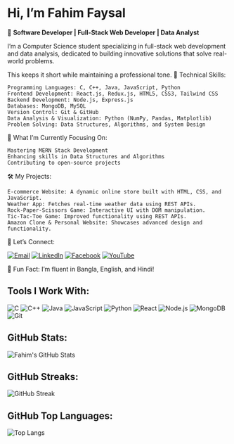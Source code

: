 

# Hi, I’m Fahim Faysal  
🌟 **Software Developer | Full-Stack Web Developer | Data Analyst**

I’m a Computer Science student specializing in full-stack web development and data analysis, dedicated to building innovative solutions that solve real-world problems.


This keeps it short while maintaining a professional tone.
🔧 Technical Skills:

    Programming Languages: C, C++, Java, JavaScript, Python
    Frontend Development: React.js, Redux.js, HTML5, CSS3, Tailwind CSS
    Backend Development: Node.js, Express.js
    Databases: MongoDB, MySQL
    Version Control: Git & GitHub
    Data Analysis & Visualization: Python (NumPy, Pandas, Matplotlib)
    Problem Solving: Data Structures, Algorithms, and System Design

🎯 What I’m Currently Focusing On:

    Mastering MERN Stack Development
    Enhancing skills in Data Structures and Algorithms
    Contributing to open-source projects

🛠️ My Projects:

    E-commerce Website: A dynamic online store built with HTML, CSS, and JavaScript.
    Weather App: Fetches real-time weather data using REST APIs.
    Rock-Paper-Scissors Game: Interactive UI with DOM manipulation.
    Tic-Tac-Toe Game: Improved functionality using REST APIs.
    Amazon Clone & Personal Website: Showcases advanced design and functionality.

💬 Let’s Connect:

[![Email](https://img.shields.io/badge/Email-%23D14836.svg?&style=for-the-badge&logo=gmail&logoColor=white)](mailto:mfaysal223224@bscse.uiu.ac.bd)
[![LinkedIn](https://img.shields.io/badge/LinkedIn-%230A66C2.svg?&style=for-the-badge&logo=linkedin&logoColor=white)](https://www.linkedin.com/in/fahim-faysal-6a6425253/)
[![Facebook](https://img.shields.io/badge/Facebook-%233b5998.svg?&style=for-the-badge&logo=facebook&logoColor=white)](https://www.facebook.com/fahimbafu)
[![YouTube](https://img.shields.io/badge/YouTube-%23FF0000.svg?&style=for-the-badge&logo=youtube&logoColor=white)](https://youtube.com/@bafu44?si=Cs2jKhlOaxiUl2cf)



🌱 Fun Fact: I’m fluent in Bangla, English, and Hindi!

## Tools I Work With:

![C](https://img.shields.io/badge/C-%2300599C.svg?&style=for-the-badge&logo=c&logoColor=white)
![C++](https://img.shields.io/badge/C++-%2300599C.svg?&style=for-the-badge&logo=cplusplus&logoColor=white)
![Java](https://img.shields.io/badge/Java-%23F7B000.svg?&style=for-the-badge&logo=java&logoColor=white)
![JavaScript](https://img.shields.io/badge/JavaScript-%23F7DF1E.svg?&style=for-the-badge&logo=javascript&logoColor=black)
![Python](https://img.shields.io/badge/Python-%233776AB.svg?&style=for-the-badge&logo=python&logoColor=white)
![React](https://img.shields.io/badge/React-%23282C34.svg?&style=for-the-badge&logo=react&logoColor=61DAFB)
![Node.js](https://img.shields.io/badge/Node.js-%23339933.svg?&style=for-the-badge&logo=node.js&logoColor=white)
![MongoDB](https://img.shields.io/badge/MongoDB-%2347A248.svg?&style=for-the-badge&logo=mongodb&logoColor=white)
![Git](https://img.shields.io/badge/Git-%23F1502F.svg?&style=for-the-badge&logo=git&logoColor=white)

## GitHub Stats:

![Fahim's GitHub Stats](https://github-readme-stats.vercel.app/api?username=fahim-5&show_icons=true&hide_title=true&count_private=true&hide=prs&theme=radical)

## GitHub Streaks:

![GitHub Streak](https://github-readme-streak-stats.herokuapp.com/?user=fahim-5&theme=radical)

## GitHub Top Languages:

![Top Langs](https://github-readme-stats.vercel.app/api/top-langs/?username=fahim-5&layout=compact&theme=radical)
